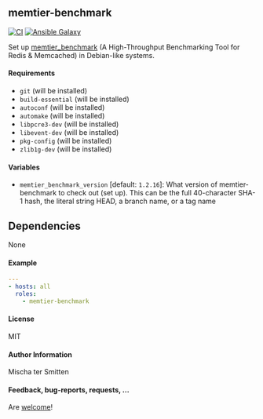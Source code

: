 ## memtier-benchmark

[![CI](https://github.com/Oefenweb/ansible-megacli/workflows/CI/badge.svg)](https://github.com/Oefenweb/ansible-megacli/actions?query=workflow%3ACI)
[![Ansible Galaxy](http://img.shields.io/badge/ansible--galaxy-memtier--benchmark-blue.svg)](https://galaxy.ansible.com/Oefenweb/memtier_benchmark)

Set up [memtier_benchmark](https://github.com/RedisLabs/memtier_benchmark) (A High-Throughput Benchmarking Tool for Redis & Memcached) in Debian-like systems.

#### Requirements

* `git` (will be installed)
* `build-essential` (will be installed)
* `autoconf` (will be installed)
* `automake` (will be installed)
* `libpcre3-dev` (will be installed)
* `libevent-dev` (will be installed)
* `pkg-config` (will be installed)
* `zlib1g-dev` (will be installed)

#### Variables

* `memtier_benchmark_version` [default: `1.2.16`]: What version of memtier-benchmark to check out (set up). This can be the full 40-character SHA-1 hash, the literal string HEAD, a branch name, or a tag name

## Dependencies

None

#### Example

```yaml
---
- hosts: all
  roles:
    - memtier-benchmark
```

#### License

MIT

#### Author Information

Mischa ter Smitten

#### Feedback, bug-reports, requests, ...

Are [welcome](https://github.com/Oefenweb/ansible-memtier-benchmark/issues)!
